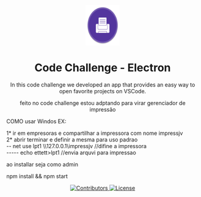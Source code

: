 <h1 align="center">
<br>
  <img src="build/icon.png" alt="GoBarber" width="90">
<br>
<br>
Code Challenge - Electron
</h1>

<p align="center">In this code challenge we developed an app that provides an easy way to open favorite projects on VSCode.</p>
<p align="center">feito no code challenge estou adptando para virar gerenciador de impressão</p>

<p>COMO usar Windos EX:</p>
<p>
1* ir em empresoras e compartilhar a impressora com nome  impressjv
<br>
2* abrir terminar e definir a mesma para uso padrao 
<br>
   -- net use lpt1 \\127.0.0.1\impressjv  //difine a impressora 
<br>
   ----- echo ettett>lpt1                 //envia arquvi para impressao
</p>

<p>ao installar seja como admin</p>
<p>npm install && npm start</p>
<p align="center">
  <a href="https://github.com/Rocketseat/youtube-challenge-electron-tray/graphs/contributors">
    <img src="https://img.shields.io/github/contributors/rocketseat/youtube-challenge-electron-tray?color=%237159c1&logoColor=%237159c1&style=flat" alt="Contributors">
  </a>
  <a href="https://opensource.org/licenses/MIT">
    <img src="https://img.shields.io/github/license/rocketseat/youtube-challenge-electron-tray?color=%237159c1&logo=mit" alt="License">
  </a>
</p>

